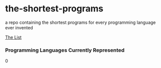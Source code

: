 # the-shortest-programs
a repo containing the shortest programs for every programming language ever invented

[The List](https://en.wikipedia.org/wiki/List_of_programming_languages)

### Programming Languages Currently Represented
0
